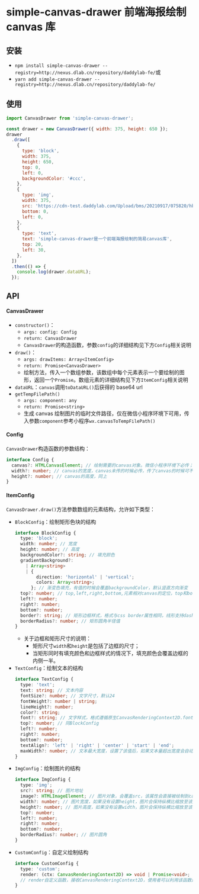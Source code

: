 # simple-canvas-drawer 前端海报绘制 canvas 库

## 安装

- `npm install simple-canvas-drawer --registry=http://nexus.dlab.cn/repository/daddylab-fe/`或
- `yarn add simple-canvas-drawer --registry=http://nexus.dlab.cn/repository/daddylab-fe/`

## 使用

```javascript
import CanvasDrawer from 'simple-canvas-drawer';

const drawer = new CanvasDrawer({ width: 375, height: 650 });
drawer
  .draw([
    {
      type: 'block',
      width: 375,
      height: 650,
      top: 0,
      left: 0,
      backgroundColor: '#ccc',
    },
    {
      type: 'img',
      width: 375,
      src: 'https://cdn-test.daddylab.com/Upload/bms/20210917/075820/hbx8sj9f0tzj6hg3.jpg',
      bottom: 0,
      left: 0,
    },
    {
      type: 'text',
      text: 'simple-canvas-drawer是一个前端海报绘制的简易canvas库',
      top: 20,
      left: 30,
    },
  ])
  .then(() => {
    console.log(drawer.dataURL);
  });
```

## API

#### CanvasDrawer

- `constructor()`：
  - `args: config: Config`
  - `return: CanvasDrawer`
  - `CanvasDrawer`的构造函数，参数`config`的详细结构见下方`Config`相关说明
- `draw()`：
  - `args: drawItems: Array<ItemConfig>`
  - `return: Promise<CanvasDrawer>`
  - 绘制方法，传入一个数组参数，该数组中每个元素表示一个要绘制的图形，返回一个`Promise`。数组元素的详细结构见下方`ItemConfig`相关说明
- `dataURL`：`canvas`调用`toDataURL()`后获得的 base64 url
- `getTempFilePath()`
  - `args: component: any`
  - `return: Promise<string>`
  - 生成 canvas 绘制图片的临时文件路径，仅在微信小程序环境下可用，传入参数`component`参考小程序`wx.canvasToTempFilePath()`

#### Config

`CanvasDrawer`构造函数的参数结构：

```typescript
interface Config {
  canvas?: HTMLCanvasElement; // 绘制需要的canvas对象。微信小程序环境下必传；web环境可不传，simple-canvas-drawer会自动创建
  width?: number; // canvas的宽度，canvas未传的时候必传，传了canvas的时候可不传
  height?: number; // canvas的高度，同上
}
```

#### ItemConfig

`CanvasDrawer.draw()`方法参数数组的元素结构，允许如下类型：

- `BlockConfig`：绘制矩形色块的结构
  ```typescript
  interface BlockConfig {
    type: 'block';
    width: number; // 宽度
    height: number; // 高度
    backgroundColor?: string; // 填充颜色
    gradientBackground?:
      | Array<string>
      | {
          direction: 'horizontal' | 'vertical';
          colors: Array<string>;
        }; // 渐变色填充，有值的时候会覆盖backgroundColor，默认竖直方向渐变
    top?: number; // top,left,right,bottom,元素相对canvas的定位，top和bottom必要有一个，left和right必要有一个，bottom和right优先级更高
    left?: number;
    right?: number;
    bottom?: number;
    border?: string; // 矩形边框样式，格式与css border属性相同，线形支持dash和solid两种
    borderRadius?: number; // 矩形圆角半径值
  }
  ```
  - 关于边框和矩形尺寸的说明：
    - 矩形尺寸`width`和`height`是包括了边框的尺寸；
    - 当矩形同时有填充颜色和边框样式的情况下，填充颜色会覆盖边框的内侧一半。
- `TextConfig`：绘制文本的结构
  ```typescript
  interface TextConfig {
    type: 'text';
    text: string; // 文本内容
    fontSize?: number; // 文字尺寸，默认24
    fontWeight?: number | string;
    lineHeight?: number;
    color?: string;
    font?: string; // 文字样式，格式遵循原生CanvasRenderingContext2D.font，会覆盖fontSize和fontWeight
    top?: number; // 同BlockConfig
    left?: number;
    right?: number;
    bottom?: number;
    textAlign?: 'left' | 'right' | 'center' | 'start' | 'end';
    maxWidth?: number; // 文本最大宽度，设置了该值后，如果文本量超出宽度会自动换行
  }
  ```
- `ImgConfig`：绘制图片的结构
  ```typescript
  interface ImgConfig {
    type: 'img';
    src?: string; // 图片地址
    image?: HTMLImageElement; // 图片对象，会覆盖src，该属性会直接被绘制到canvas，如果想自己来加载图片就使用这个属性
    width?: number; // 图片宽度，如果没有设置height，图片会保持纵横比缩放至该宽度
    height?: number; // 图片高度，如果没有设置width，图片会保持纵横比缩放至该高度
    top?: number;
    left?: number;
    right?: number;
    bottom?: number;
    borderRadius?: number; // 图片圆角
  }
  ```
- `CustomConfig`：自定义绘制结构
  ```typescript
  interface CustomConfig {
    type: 'custom';
    render: (ctx: CanvasRenderingContext2D) => void | Promise<void>;
    // render自定义函数，接收CanvasRenderingContext2D，使用者可以利用该函数进行自定义绘制
  }
  ```
